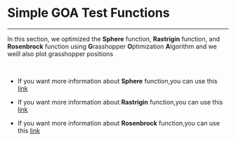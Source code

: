 # Simple GOA Test Functions
<hr />

In this section, we optimized the **Sphere** function, **Rastrigin** function, and **Rosenbrock** function using **G**rasshopper **O**ptimization **A**lgorithm and we weill also plot grasshopper positions

<br />

* If you want more information about **Sphere** function,you can use this <a href="https://en.wikipedia.org/wiki/Sphere" target="_blank">link</a>

* If you want more information about **Rastrigin** function,you can use this <a href="https://en.wikipedia.org/wiki/Rastrigin_function" target="_blank">link</a>

* If you want more information about **Rosenbrock** function,you can use this <a href="https://en.wikipedia.org/wiki/Rosenbrock_function" target="_blank">link</a>

